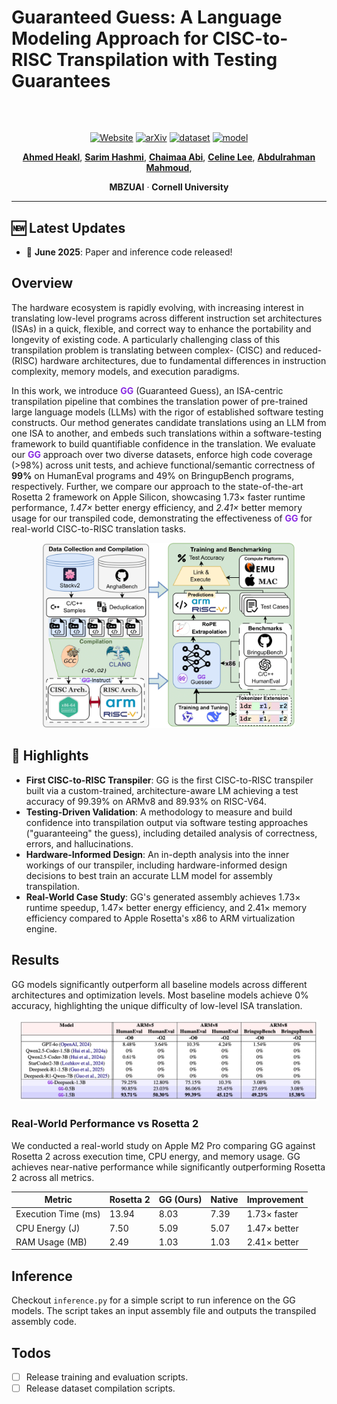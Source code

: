# Guaranteed Guess: A Language Modeling Approach for CISC-to-RISC Transpilation with Testing Guarantees

<div align="left" style="margin:24px 0;">
  <img src="https://user-images.githubusercontent.com/74038190/212284115-f47cd8ff-2ffb-4b04-b5bf-4d1c14c0247f.gif"
       width="100%" height="4"/>
</div>

<p align="center">
  <a href="https://ahmedheakl.github.io/Guaranteed-Guess/"><img src="https://img.shields.io/badge/Project-Website-87CEEB?style=flat-square" alt="Website"></a>
  <a href="https://arxiv.org/abs/xx"><img src="https://img.shields.io/badge/arXiv-Paper-brightgreen?style=flat-square" alt="arXiv"></a>
  <a href="https://huggingface.co/collections/ahmedheakl/guaranteed-guessing-67f7c4f7bf3b9bcf174ecab7"><img src="https://img.shields.io/badge/🤗_Dataset-Access-green" alt="dataset"></a>
  <a href="https://huggingface.co/collections/ahmedheakl/guaranteed-guessing-67f7c4f7bf3b9bcf174ecab7"><img src="https://img.shields.io/badge/HuggingFace-Model-F9D371" alt="model"></a>
</p>

<p align="center">
  <a href="https://www.linkedin.com/in/ahmed-heakl/"><b>Ahmed Heakl</b></a>, 
  <a href="https://www.linkedin.com/in/sarim-hashmi-b10b35136/"><b>Sarim Hashmi</b></a>, 
  <a href="https://www.linkedin.com/in/chaimaa-abi-2555a31b3/"><b>Chaimaa Abi</b></a>, 
  <a href="https://celine-lee.github.io/"><b>Celine Lee</b></a>,
   <a href="https://ma3mool.github.io/"><b>Abdulrahman Mahmoud</b></a>,
</p>


<p align="center">
  <b>MBZUAI</b> · <b>Cornell University</b>
</p>

---

## 🆕 Latest Updates

- 📢 **June 2025**: Paper and inference code released!


## Overview

The hardware ecosystem is rapidly evolving, with increasing interest in translating low-level programs across different instruction set architectures (ISAs) in a quick, flexible, and correct way to enhance the portability and longevity of existing code. A particularly challenging class of this transpilation problem is translating between complex- (CISC) and reduced- (RISC) hardware architectures, due to fundamental differences in instruction complexity, memory models, and execution paradigms. 

In this work, we introduce **<span style="color:rgb(138,43,226);">GG</span>** (Guaranteed Guess), an ISA-centric transpilation pipeline that combines the translation power of pre-trained large language models (LLMs) with the rigor of established software testing constructs. Our method generates candidate translations using an LLM from one ISA to another, and embeds such translations within a software-testing framework to build quantifiable confidence in the translation. We evaluate our **<span style="color:rgb(138,43,226);">GG</span>** approach over two diverse datasets, enforce high code coverage (>98%) across unit tests, and achieve functional/semantic correctness of **99%** on HumanEval programs and 49% on BringupBench programs, respectively. Further, we compare our approach to the state-of-the-art Rosetta 2 framework on Apple Silicon, showcasing 1.73× faster runtime performance, *1.47×* better energy efficiency, and *2.41×* better memory usage for our transpiled code, demonstrating the effectiveness of **<span style="color:rgb(138,43,226);">GG</span>** for real-world CISC-to-RISC translation tasks.


<p align="center">
  <img src="assets/gg-main.png" width="80%" alt="GG Overview" />
</p>


## 🚀 Highlights

- **First CISC-to-RISC Transpiler**: GG is the first CISC-to-RISC transpiler built via a custom-trained, architecture-aware LM achieving a test accuracy of 99.39% on ARMv8 and 89.93% on RISC-V64.
- **Testing-Driven Validation**: A methodology to measure and build confidence into transpilation output via software testing approaches ("guaranteeing" the guess), including detailed analysis of correctness, errors, and hallucinations.
- **Hardware-Informed Design**: An in-depth analysis into the inner workings of our transpiler, including hardware-informed design decisions to best train an accurate LLM model for assembly transpilation.
- **Real-World Case Study**: GG's generated assembly achieves 1.73× runtime speedup, 1.47× better energy efficiency, and 2.41× memory efficiency compared to Apple Rosetta's x86 to ARM virtualization engine.


## Results

<p>
    GG models significantly outperform all baseline models across different architectures and optimization levels.
    Most baseline models achieve 0% accuracy, highlighting the unique difficulty of low-level ISA translation.
</p>

<p align="center">
    <img src="assets/main-results.png" width="95%" alt="GG Results" />
</p>

<h3 class="title is-4">Real-World Performance vs Rosetta 2</h3>
<p>
    We conducted a real-world study on Apple M2 Pro comparing GG against Rosetta 2 across
    execution time, CPU energy, and memory usage. GG achieves near-native performance while
    significantly outperforming Rosetta 2 across all metrics.
</p>

<table class="table is-bordered is-striped is-narrow is-hoverable is-fullwidth results-table">
    <thead>
        <tr>
            <th>Metric</th>
            <th>Rosetta 2</th>
            <th>GG (Ours)</th>
            <th>Native</th>
            <th>Improvement</th>
        </tr>
    </thead>
    <tbody>
        <tr>
            <td>Execution Time (ms)</td>
            <td>13.94</td>
            <td>8.03</td>
            <td>7.39</td>
            <td class="has-text-weight-bold">1.73× faster</td>
        </tr>
        <tr>
            <td>CPU Energy (J)</td>
            <td>7.50</td>
            <td>5.09</td>
            <td>5.07</td>
            <td class="has-text-weight-bold">1.47× better</td>
        </tr>
        <tr>
            <td>RAM Usage (MB)</td>
            <td>2.49</td>
            <td>1.03</td>
            <td>1.03</td>
            <td class="has-text-weight-bold">2.41× better</td>
        </tr>
    </tbody>
</table>


## Inference

Checkout `inference.py` for a simple script to run inference on the GG models. The script takes an input assembly file and outputs the transpiled assembly code.


## Todos

- [ ] Release training and evaluation scripts.
- [ ] Release dataset compilation scripts.